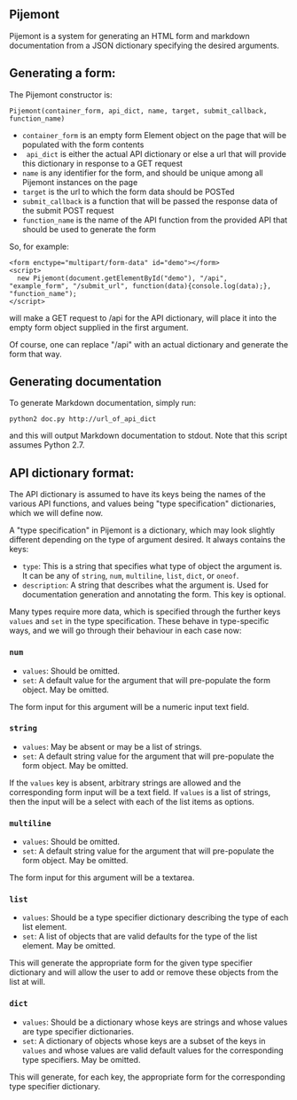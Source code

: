 ## Pijemont

Pijemont is a system for generating an HTML form and markdown
documentation from a JSON dictionary specifying the desired arguments.

## Generating a form:

The Pijemont constructor is:

`Pijemont(container_form, api_dict, name, target, submit_callback, function_name)`

* `container_form` is an empty form Element object on the page that will be populated with the form contents
* ` api_dict` is either the actual API dictionary or else a url that will provide this dictionary in response to a GET request
* `name` is any identifier for the form, and should be unique among all Pijemont instances on the page
* `target` is the url to which the form data should be POSTed
* `submit_callback` is a function that will be passed the response data of the submit POST request
* `function_name` is the name of the API function from the provided API that should be used to generate the form

So, for example: 

```
<form enctype="multipart/form-data" id="demo"></form>
<script>
  new Pijemont(document.getElementById("demo"), "/api", "example_form", "/submit_url", function(data){console.log(data);}, "function_name");
</script>
```

will make a GET request to /api for the API dictionary, will place it into the empty form object supplied in the first argument.

Of course, one can replace "/api" with an actual dictionary and generate the form that way.

## Generating documentation

To generate Markdown documentation, simply run:

```
python2 doc.py http://url_of_api_dict
```

and this will output Markdown documentation to stdout.  Note that this script assumes Python 2.7.

## API dictionary format:

The API dictionary is assumed to have its keys being the names of the
various API functions, and values being "type specification"
dictionaries, which we will define now.

A "type specification" in Pijemont is a dictionary, which may look
slightly different depending on the type of argument desired.  It always contains the keys:

* `type`: This is a string that specifies what type of object the argument is.  It can be any of `string`, `num`, `multiline`, `list`, `dict`, or `oneof`.
* `description`: A string that describes what the argument is.  Used for documentation generation and annotating the form.  This key is optional.

Many types require more data, which is specified through the further
keys `values` and `set` in the type specification.  These behave in
type-specific ways, and we will go through their behaviour in each
case now:

### `num`

* `values`: Should be omitted.  
* `set`: A default value for the argument that will pre-populate the form object.  May be omitted.

The form input for this argument will be a numeric input text field.

### `string`

* `values`: May be absent or may be a list of strings.  
* `set`: A default string value for the argument that will pre-populate the form object.  May be omitted.

If the `values` key is absent, arbitrary strings are allowed and the
corresponding form input will be a text field.  If `values` is a list
of strings, then the input will be a select with each of the list
items as options.

### `multiline`

* `values`: Should be omitted.  
* `set`: A default string value for the argument that will pre-populate the form object.  May be omitted.

The form input for this argument will be a textarea.

### `list`

* `values`: Should be a type specifier dictionary describing the type of each list element.  
* `set`: A list of objects that are valid defaults for the type of the list element.  May be omitted.

This will generate the appropriate form for the given type specifier
dictionary and will allow the user to add or remove these objects from
the list at will.


### `dict`

* `values`: Should be a dictionary whose keys are strings and whose values are type specifier dictionaries.  
* `set`: A dictionary of objects whose keys are a subset of the keys in `values` and whose values are valid default values for the corresponding type specifiers.  May be omitted.

This will generate, for each key, the appropriate form for the
corresponding type specifier dictionary.

